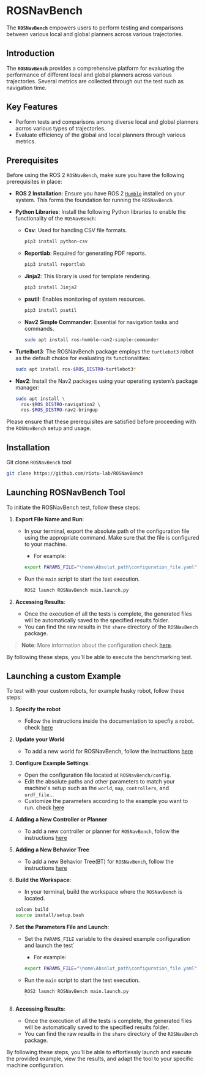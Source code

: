 # ROSNavBench

The **`ROSNavBench`** empowers users to perform testing and comparisons between various local and global planners across various trajectories. 

## Introduction

The **`ROSNavBench`** provides a comprehensive platform for evaluating the performance of different local and global planners across various trajectories. Several metrics are collected through out the test such as navigation time. 

## Key Features

- Perform tests and comparisons among diverse local and global planners acrros various types of trajectories.
- Evaluate efficiency of the global and local planners through various metrics. 

## Prerequisites

Before using the ROS 2 `ROSNavBench`, make sure you have the following prerequisites in place:

- **ROS 2 Installation**: Ensure you have ROS 2 [`Humble`](docs/install_humble.md) installed on your system. This forms the foundation for running the `ROSNavBench`.

- **Python Libraries**: Install the following Python libraries to enable the functionality of the `ROSNavBench`:

  - **Csv**: Used for handling CSV file formats.

    ```bash
    pip3 install python-csv
    ```

  - **Reportlab**: Required for generating PDF reports.

    ```bash
    pip3 install reportlab
    ```

  - **Jinja2**: This library is used for template rendering.

    ```bash
    pip3 install Jinja2
    ```

  - **psutil**: Enables monitoring of system resources.

    ```bash
    pip3 install psutil
    ```

  - **Nav2 Simple Commander**: Essential for navigation tasks and commands.

    ```bash
    sudo apt install ros-humble-nav2-simple-commander
    ```

- **Turtelbot3**: The ROSNavBench package employs the `turtlebot3` robot as the default choice for evaluating its functionalities:

    ```bash
    sudo apt install ros-$ROS_DISTRO-turtlebot3*
    ```


- **Nav2**: Install the Nav2 packages using your operating system’s package manager:

    ```bash
    sudo apt install \
      ros-$ROS_DISTRO-navigation2 \
      ros-$ROS_DISTRO-nav2-bringup 
    ```

Please ensure that these prerequisites are satisfied before proceeding with the `ROSNavBench` setup and usage.

## Installation

Git clone `ROSNavBench` tool

```bash
git clone https://github.com/riotu-lab/ROSNavBench
```

## Launching ROSNavBench Tool

To initiate the ROSNavBench test, follow these steps:

1. **Export File Name and Run**:
    - In your terminal, export the absolute path of the configuration file using the appropriate command. Make sure that the file is configured to your machine.
      - For example:

      ```bash
      export PARAMS_FILE="\home\Absolut_path\configuration_file.yaml"
      ```

    - Run the `main` script to start the test execution.

      ```bash
      ROS2 launch ROSNavBench main.launch.py
      ```

2. **Accessing Results**:
   - Once the execution of all the tests is complete, the generated files will be automatically saved to the specified results folder.
   - You can find the raw results in the `share` directory of the ``ROSNavBench`` package.

> **Note**: More information about the configuration check [here](docs/Trajectories.md).

By following these steps, you'll be able to execute the benchmarking test.

## Launching a custom Example

To test with your custom robots, for example husky robot, follow these steps:

1. **Specify the robot**
   - Follow the instructions inside the documentation to specfiy a robot. check [here](docs/change_robot.md)

2. **Update your World**
    - To add a new world for ROSNavBench, follow the instructions [here](docs/add_new_world.md)
 
3. **Configure Example Settings**:
   - Open the configuration file located at `ROSNavBench/config`.
   - Edit the absolute paths and other parameters to match your machine's setup such as the `world`, `map`, `controllers`, and `urdf_file`...
   - Customize the parameters according to the example you want to run. check [here](docs/Trajectories.md)

4. **Adding a New Controller or Planner**
    - To add a new controller or planner for `ROSNavBench`, follow the instructions [here](docs/add_new_controller.md)

5. **Adding a New Behavior Tree**
    - To add a new Behavior Tree(BT) for `ROSNavBench`, follow the instructions [here](docs/behavior_tree.md)

6. **Build the Workspace**:
   - In your terminal, build the workspace where the `ROSNavBench` is located.

    ```bash
    colcon build
    source install/setup.bash
    ```

7. **Set the Parameters File and Launch**:
   - Set the `PARAMS_FILE` variable to the desired example configuration and launch the test`
      - For example:

      ```bash
      export PARAMS_FILE="\home\Absolut_path\configuration_file.yaml"
      ```

    - Run the `main` script to start the test execution.

      ```bash
      ROS2 launch ROSNavBench main.launch.py
      `

8. **Accessing Results**:
   - Once the execution of all the tests is complete, the generated files will be automatically saved to the specified results folder.
   - You can find the raw results in the `share` directory of the ``ROSNavBench`` package.

By following these steps, you'll be able to effortlessly launch and execute the provided example, view the results, and adapt the tool to your specific machine configuration.
